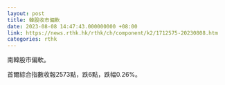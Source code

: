 ```yaml
---
layout: post
title: 韓股收市偏軟
date: 2023-08-08 14:47:43.000000000 +08:00
link: https://news.rthk.hk/rthk/ch/component/k2/1712575-20230808.htm
categories: rthk
---
```


南韓股市偏軟。

首爾綜合指數收報2573點，跌6點，跌幅0.26%。

